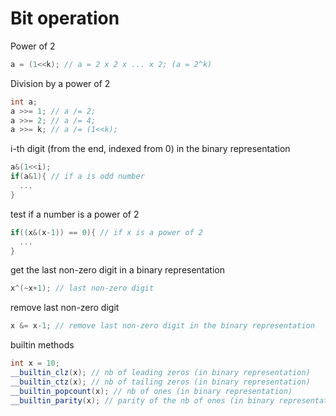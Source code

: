 # Bit operation

Power of 2

```cpp
a = (1<<k); // a = 2 x 2 x ... x 2; (a = 2^k)
```

Division by a power of 2

```cpp
int a;
a >>= 1; // a /= 2;
a >>= 2; // a /= 4;
a >>= k; // a /= (1<<k);
```

i-th digit \(from the end, indexed from 0\) in the binary representation

```cpp
a&(1<<i);
if(a&1){ // if a is odd number
  ...
}
```

test if a number is a power of 2

```cpp
if((x&(x-1)) == 0){ // if x is a power of 2
  ...
}
```

get the last non-zero digit in a binary representation

```cpp
x^(~x+1); // last non-zero digit
```

remove last non-zero digit

```cpp
x &= x-1; // remove last non-zero digit in the binary representation
```

builtin methods

```cpp
int x = 10;
__builtin_clz(x); // nb of leading zeros (in binary representation)
__builtin_ctz(x); // nb of tailing zeros (in binary representation)
__builtin_popcount(x); // nb of ones (in binary representation)
__builtin_parity(x); // parity of the nb of ones (in binary representation)
```

